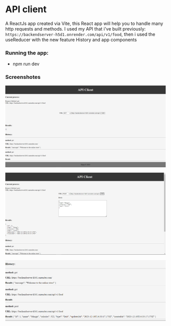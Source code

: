 # API client 

A ReactJs app created via Vite, this React app will help you to handle many http requests and methods.
I used my API that i've built previously: `https://backendserver-h5d1.onrender.com/api/v1/food`,
then i used the useReducer with the new feature History and app components

### Running the app:
* npm run dev

### Screenshotes

![ss1](./images/Screenshot%202023-12-10%20173044.png)

![ss2](./images/Screenshot%202023-12-10%20173335.png)

![ss3](./images/Screenshot%202023-12-10%20173425.png)